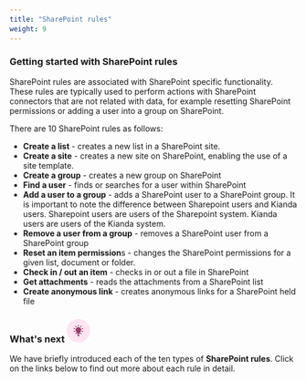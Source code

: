 ```yaml
---
title: "SharePoint rules"
weight: 9
---
```


### Getting started with SharePoint rules

SharePoint rules are associated with SharePoint specific functionality. These rules are typically used to perform actions with SharePoint connectors that are not related with data, for example resetting SharePoint permissions or adding a user into a group on SharePoint.

There are 10 SharePoint rules as follows:

- **Create a list** - creates a new list in a SharePoint site.	
- **Create a site** - creates a new site on SharePoint, enabling the use of a site template.	
- **Create a group** - creates a new group on SharePoint
- **Find a user** - finds or searches for a user within SharePoint
- **Add a user to a group** - adds a SharePoint user to a SharePoint group. It is important to note the difference between Sharepoint users and Kianda users.  Sharepoint users are users of the Sharepoint system.  Kianda users are users of the Kianda system.
- **Remove a user from a group** - removes a SharePoint user from a SharePoint group
- **Reset an item permission**s - changes the SharePoint permissions for a given list, document or folder.
- **Check in / out an item** - checks in or out a file in SharePoint
- **Get attachments** - reads the attachments from a SharePoint list 	
- **Create anonymous link** - creates anonymous links for a SharePoint held file	



### What's next  ![Idea icon](/images/18.png) ###

We have briefly introduced each of the ten types of **SharePoint rules**. Click on the links below to find out more about each rule in detail. 



​	

​		

​	